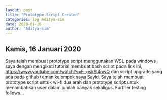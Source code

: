 ```yaml
---
layout: post
title: "Prototype Script Created"
categories: log Aditya-sim
date: 2020-01-16
author: "Aditya-sim"
---
```


Kamis, 16 Januari 2020
---------------
Saya telah membuat prototype script menggunakan WSL pada windows saya dengan mengikuti tutorial membuat bash script pada link ini, https://www.youtube.com/watch?v=F-gskSl4pwQ dan script upgrade yang ada pada github teman kelompok saya Sayid. Saya telah membuat prototype script untuk wi-fi dua arah dan prototype script untuk menambahkan user dalam jumlah banyak sekaligus. Further testing follows...